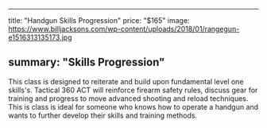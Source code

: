 


---
title: "Handgun Skills Progression"
price: "$165"
image: https://www.billjacksons.com/wp-content/uploads/2018/01/rangegun-e1516313135173.jpg

summary: "Skills Progression"
---
This class is designed to reiterate and build upon fundamental level one skills's.  Tactical 360 ACT will reinforce firearm safety rules, discuss gear for training and progress to move advanced shooting and reload techniques.  This is class is ideal for someone who knows how to operate a handgun and wants to further develop their skills and training methods.  
<!--stackedit_data:
eyJoaXN0b3J5IjpbLTMzODEzMDU0NCwtNDUxNDE2Mjk5LC0xND
g4MDExMDU1XX0=
-->